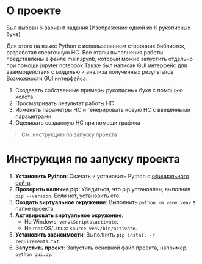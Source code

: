 # О проекте
Был выбран 6 вариант задания (Изображение одной из К рукописных букв)

Для этого на языке Python с использованием сторонних библиотек, разработал сверточную НС.
Все этапы выполнения работы представлены в файле main.ipynb, который можно запустить отдельно при помощи jupyter notebook
Также был написан GUI интерфейс для взаимодействия с моделью и анализа полученных результатов
Возможности GUI интерфейса:
1. Создавать собственные примеры рукописных букв с помощью холста
2. Просматривать результат работы НС
3. Изменять параметры НС и генерировать новую НС с введёнными параметрами
4. Оценивать созданную НС при помощи графика
> См. инструкцию по запуску проекта

# Инструкция по запуску проекта

1. **Установить Python**: Скачать и установить Python с [официального сайта](https://www.python.org/).
2. **Проверить наличие pip**: Убедиться, что pip установлен, выполнив `pip --version`. Если нет, установить его.
3. **Создать виртуальное окружение**: Выполнить `python -m venv venv` в папке проекта.
4. **Активировать виртуальное окружение**:
    - На Windows: `venv\Scripts\activate`.
    - На macOS/Linux: `source venv/bin/activate`.
5. **Установить зависимости**: Выполнить `pip install -r requirements.txt`.
6. **Запустить проект**: Запустить основной файл проекта, например, `python gui.py`.
